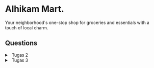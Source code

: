 # Alhikam Mart.
Your neighborhood's one-stop shop for groceries and essentials with a touch of local charm.
## Questions
<details>
<summary>&ensp;Tugas 2</summary>

### 1. Jelaskan bagaimana cara kamu mengimplementasikan checklist di atas secara step-by-step (bukan hanya sekadar mengikuti tutorial)

### Membuat proyek Django baru
#### Step 1: Buat direktori baru dan aktifkan _Virtual environment_
1. Buat direktori baru dengan nama `alhikam-mart`.
2. Buka direktori pada _terminal_ kemudian jalankan perintah berikut.
```
python3 -m venv env
```
3. Aktifkan *Virtual Environment* dengan perintah berikut.
```
source env/bin/activate
```

#### Step 2: _Install_ semua dependencies yang dibutuhkan dan buat proyek Django baru
1. _Install_ semua dependencies di dalam _virtual environment_ dengan menjalankan perintah `pip3 install django
gunicorn
whitenoise
psycopg2-binary
requests
urllib3`
2. Setelah itu, buat proyek Django baru menggunakan perintah `django-admin startproject alhikam-mart .`

### Membuat aplikasi dengan nama main.
1. *Di dalam _virtual environment_*, jalankan perintah
`python manage.py startapp main`. Sebuah direktori aplikasi baru bernama `main` akan terbuat di dalam direktori utama.
2. Buka file `settings.py` pada direktori proyek, kemudian tambahkan `main` ke dalam variabel `INSTALLED_APPS` seperti berikut:
```python
INSTALLED_APPS = [
    ...
    'main',
    ...
]
```
3. Setelah itu, aplikasi main sudah berhasil terbuat dan terdaftar ke dalam proyek `alhikam-mart`.

### Melakukan _routing_ pada proyek.
1. Buka file `urls.py` pada direktori proyek `alhikam-mart`.
2. Pada variable `urlpatterns`, tambahkan kode berikut.
```python
from django.contrib import admin
from django.urls import path,include

urlpatterns = [
    ...,
    path('main/', include('main.urls')),
    ...
]
```

### Membuat model pada aplikasi `main` dengan nama `Product`
1. Buka file `models.py` kemudian buat objek model dengan mendefinisikan atribut-atribut yang ingin kita gunakan seperti sebagai berikut.
```python
from django.db import models

class Product(models.Model):
    name = models.CharField(max_length=255)
    amount = models.IntegerField()
    description = models.TextField()
```

2. Buat dan aplikasikan migrasi pada model dengan menjalankan perintah berikut.
* Buat migrasi model
```
python3 manage.py makemigrations
```
> perintah ini berfungsi untuk membuat berkas migrasi yang berisi perubahan pada model yang telah kita buat.

* Aplikasikan migrasi ke basis data.
```
python3 manage.py migrate
```
> perintah ini berfungsi untuk mengaplikasikan perubahan pada berkas migrasi ke basis data.

Dengan menjalankan langkah-langkah ini, kita telah berhasil membuat model pada aplikasi `main` dengan nama `Product`.

###  Membuat dan menghubungkan fungsi pada `views.py` dengan template.
1. Buat fungsi `show_main` pada `views.py` untuk mengimplementasikan template yang ingin dirender, definisikan juga variabel-variabel yang dibutuhkan di dalam template di dalam variable `context` seperti kode berikut.
```python
from django.shortcuts import render

def show_main(request):
    context = {
        'title': 'Welcome to Alhikam Mart',
        'name': 'M. Azmy Arya Rizaldi M.',
        'class': 'PBP A'
    }

    return render(request, "main.html", context)
```

2. Di dalam direktori `main`, buat direktori baru bernama `templates` kemudian buat file `main.html` di dalamnya. Pada file `main.html`, modifikasi tampilan pada template dengan menggunakan variable-variable yang di-_passing_ dari `views`.
```html
<h1>{{ title }}</h1>

<h5>Name: </h5>
<p>{{ name }}<p>
<h5>Class: </h5>
<p>{{ class }}<p>
```

> Dengan melakukan langkah ini, views telah terhubung dengan template dan siap untuk dirender menggunakan fungsi `show_main`.

## Membuat _routing_ pada aplikasi `main`.
1. Buat file dengan nama `urls.py` di dalam direktori `main`.
2. Setelah itu, masukkan kode berikut untuk mengatur views yang diinginkan pada tiap _path_.
```python
from django.urls import path
from main.views import show_main

app_name = 'main'

urlpatterns = [
    path('', show_main, name='show_main'),
]
```

Dengan melakukan langkah ini, fungsi `show_main` yang telah dibuat pada `views.py` dapat dipetakan ke URL yang diinginkan.


### 2. Buatlah bagan yang berisi request client ke web aplikasi berbasis Django beserta responnya dan jelaskan pada bagan tersebut kaitan antara urls.py, views.py, models.py, dan berkas html

![Bagan](/img/bagan.png "Bagan")


### 3. Jelaskan mengapa kita menggunakan virtual environment? Apakah kita tetap dapat membuat aplikasi web berbasis Django tanpa menggunakan virtual environment?
&emsp; **Virtual environment** digunakan untuk mengisolasi package serta dependencies dari aplikasi sehingga tidak bertabrakan dengan versi lain yang ada pada komputer. Kita tetap dapat membuat aplikasi web berbasis Django **tanpa** menggunakan **virtual environment** tetapi penggunaannya sangat disarankan untuk menghindari konflik dependensi dan memudahkan pengelolaan proyek secara keseluruhan.

### 4. Jelaskan apakah itu MVC, MVT, MVVM dan perbedaan dari ketiganya.
&emsp;MVC (Model-View-Controller), MVT (Model-View-Template), dan MVVM (Model-View-ViewModel) adalah pola desain yang memisahkan logika aplikasi, tampilan, dan data:

##### - MVC: 
&emsp;**Model** mengelola data, **View** menampilkan data, dan **Controller** mengatur logika aplikasi. Hubungan satu arah antara Model, View, dan Controller.

##### - MVT: 
&emsp;Mirip dengan MVC, tetapi Controller digantikan oleh **Template**, yang mengatur tampilan dan logika presentasi di dalam tampilan HTML. MVT biasanya terkait dengan kerangka kerja web seperti **Django.**

##### - MVVM: 
&emsp;**Model** mengelola data, **View** menampilkan data, dan **ViewModel** bertindak sebagai perantara antara keduanya. ViewModel memungkinkan View berkomunikasi dengan Model tanpa mengetahui detail implementasi Model. Digunakan terutama dalam aplikasi berbasis tampilan data seperti desktop dan mobile.
</details>
<details>
<summary>&ensp;Tugas 3</summary>

### 1. Apa perbedaan antara form POST dan form GET dalam Django?

| `POST`          | `GET`          |
| :-------------: |:-------------:|
|Data dikirim dalam *request body* sehingga tidak terlihat di URL  | Data dikirim sebagai bagian dari URL dan terlihat oleh semua orang yang melihat URL tersebut
|Lebih aman untuk mengirim data sensitif karena tidak dapat dilihat oleh penggun |Tidak cocok untuk mengirim data sensitif karena kerentanannya terhadap pihak ketiga yang dapat melihat data|
|Biasanya digunakan untuk mengirim data yang akan memengaruhi perubahan status di server|Biasanya digunakan untuk mengambil data dari server tanpa mengubah statusnya|
|Tidak terbatas oleh batasan panjang URL karena data dikirim dalam *request body* sehingga lebih cocok untuk mengirim data besar atau kompleks |Terbatas dalam kapasitas data yang dapat dikirimkan karena tergantung pada panjang URL maksimum yang didukung oleh server dan browser|

### 2. Apa perbedaan utama antara XML, JSON, dan HTML dalam konteks pengiriman data?

#### XML (Extensible Markup Language):

- Sebuah bahasa *markup* yang digunakan untuk mendefinisikan struktur data hierarkis dengan menggunakan tag `<>` untuk mengidentifikasi elemen-elemen dalam data.
- Biasanya dipakai untuk mengirimkan data antara berbagai aplikasi dan sebagai format penyimpanan yang dapat diurai oleh berbagai program.
- Dikenal karena memiliki aturan sintaksis yang ketat dan menghasilkan dokumen yang cenderung lebih besar dan sulit dibaca jika dibandingkan dengan JSON.

#### JSON (JavaScript Object Notation):

- Sebuah format pertukaran data yang menggunakan struktur objek dan array yang sangat mudah dibaca, dengan data disusun dalam pasangan `key` dan `value`.
- Sering digunakan untuk berkomunikasi data antara aplikasi web dan server, serta sebagai format konfigurasi yang dapat dengan mudah dimengerti.
- Lebih ringan dan lebih mudah dibaca daripada XML, menjadikannya pilihan yang lebih populer untuk pertukaran data di web.

#### HTML (HyperText Markup Language):

- Bahasa *markup* yang digunakan untuk membangun halaman web dengan fokus pada tampilan dan presentasi halaman.
- Utamanya digunakan untuk membuat halaman web yang bisa diakses melalui browser web dan bukan digunakan untuk pertukaran data.
- Memiliki aturan sintaksis yang ketat, tetapi tujuannya lebih ke representasi visual daripada manipulasi data mentah.

### 3. Mengapa JSON sering digunakan dalam pertukaran data antara aplikasi web modern?

JSON sering digunakan dalam pertukaran data antara aplikasi web modern karena kelebihan berikut:

- JSON memiliki format data yang sangat ringan dan mudah dibaca. Sintaksisnya sederhana dan terdiri dari pasangan `key`-`value` yang membuatnya mudah dipahami.

- JSON cocok untuk berbagai jenis data. Anda dapat dengan mudah mewakili data kompleks, termasuk objek, array, dan tipe data primitif, menjadikannya format yang sangat fleksibel.

- JSON didukung oleh banyak bahasa pemrograman sehingga sangat cocok untuk pengembangan aplikasi web yang melibatkan berbagai teknologi.

### 4. Jelaskan bagaimana cara kamu mengimplementasikan checklist di atas secara step-by-step (bukan hanya sekadar mengikuti tutorial).

## Membuat Page Untuk Input Data
1. Buat file `forms.py` pada direktori main dan tambahkan kode berikut.
```python
from django.forms import ModelForm
from main.models import Product

class ProductForm(ModelForm):
    class Meta:
        model = Product
        fields = ["name", "amount", "description"]
```

2. Buka `views.py` pada folder main dan tambahkan import berikut. 
```python
from django.urls import reverse
from django.http import HttpResponseRedirect
from main.forms import ProductForm
from main.models import Product
```

kemudian buatlah fungsi baru `create_product` untuk menerima data secara otomatis ketika data di-*submit* dari *form*.

```python
def create_product(request):
    form = ProductForm(request.POST or None)

    if form.is_valid() and request.method == "POST":
        form.save()
        return HttpResponseRedirect(reverse('main:show_main'))

    context = {'form': form}
    return render(request, "create_product.html", context)
```

3. Ubah fungsi `show_main` pada `views.py` menjadi seperti berikut.

```python
def show_main(request):
    products = Product.objects.all()

    context = {
        'name': 'M Azmy Arya Rizaldi M',
        'class': 'PBP A',
        'products': products
    }

    return render(request, "main.html", context)
```
4. Buat file HTML baru bernama `create_product.html` pada `main/templates` sebagai tampilan `form` saat akan menambahkan product

```html
{% extends 'base.html' %} 

{% block content %}
<h1>Add New Product</h1>

<form method="POST">
    {% csrf_token %}
    <table>
        {{ form.as_table }}
        <tr>
            <td></td>
            <td>
                <input type="submit" value="Add Product"/>
            </td>
        </tr>
    </table>
</form>

{% endblock %}
```
5. Tampilkan tombol `Add New Product` pada `main.html`
```html
...
    <table>
        <tr>
            <th>Name</th>
            <th>Amount</th>
            <th>Description</th>
            <th>Date Added</th>
        </tr>
    
        {% comment %} Berikut cara memperlihatkan data produk di bawah baris ini {% endcomment %}
    
        {% for product in products %}
            <tr>
                <td>{{product.name}}</td>
                <td>{{product.amount}}</td>
                <td>{{product.description}}</td>
                <td>{{product.date_added}}</td>
            </tr>
        {% endfor %}
    </table>
    
    <br />
    
    <a href="{% url 'main:create_product' %}">
        <button>
            Add New Product
        </button>
    </a>
{% endblock content %}
```

## **Fungsi untuk mengembalikan data dalam bentuk XML dan JSON**
1. Pada `views.py` yang berada di folder `main` tambahkan *import* berikut.
```python
from django.http import HttpResponse
from django.core import serializers
```

2. Buatlah fungsi untuk mengambil semua objek `Product` dan mengembalikannya dalam bentuk `HttpResponse` berisi data yang sudah di-_serialize_ menggunakan `serializers` sesuai format yang diinginkan. 
```python
def show_xml(request):
    data = Product.objects.all()
    return HttpResponse(serializers.serialize("xml", data), content_type="application/xml")

def show_json(request):
    data = Product.objects.all()
    return HttpResponse(serializers.serialize("json", data), content_type="application/json")

def show_xml_by_id(request, id):
    data = Product.objects.filter(pk=id)
    return HttpResponse(serializers.serialize("xml", data), content_type="application/xml")

def show_json_by_id(request, id):
    data = Product.objects.filter(pk=id)
    return HttpResponse(serializers.serialize("json", data), content_type="application/json")
```

## **Membuat _routing_**
1. Buka `urls.py` pada `main` dan import semua fungsi yang sudah dibuat.
```python
from main.views import show_main, create_product, show_xml, show_json, show_xml_by_id, show_json_by_id 
```

2. Tambahkan *path url* untuk masing-masing fungsi ke dalam `urlpatterns`.
```python
urlpatterns = [
    path('', show_main, name='show_main'),
    path('create-product', create_product, name='create_product'),
    path('xml/', show_xml, name='show_xml'), 
    path('json/', show_json, name='show_json'),
    path('xml/<int:id>/', show_xml_by_id, name='show_xml_by_id'),
    path('json/<int:id>/', show_json_by_id, name='show_json_by_id')
]
```  
Jalankan dengan perintah `python manage.py runserver` dan aplikasi dapat diakses pada [http://localhost:8000](http://localhost:8000).

### 5. Mengakses kelima URL di poin 2 menggunakan Postman, membuat screenshot dari hasil akses URL pada Postman.

#### HTML
![Bagan](/img/html.png "HTML")
#### JSON
![Bagan](/img/json.png "JSON")
#### JSON by ID
![Bagan](/img/json_by_id.png "JSON by ID")
#### XML
![Bagan](/img/xml.png "XML")
#### XML by ID
![Bagan](/img/xml_by_id.png "XML by ID")

</details>